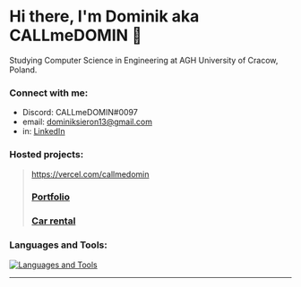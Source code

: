 # Hi there, I'm Dominik aka CALLmeDOMIN 👋
  Studying Computer Science in Engineering at AGH University of Cracow, Poland.
### Connect with me:

- Discord: CALLmeDOMIN#0097
- email: dominiksieron13@gmail.com
- in: [LinkedIn](https://linkedin.com/in/dominiksieron/)

### Hosted projects:
> https://vercel.com/callmedomin
>
> ### [Portfolio](https://dsieron.pl/)
> ### [Car rental](https://carrental.dsieron.pl)
>

### Languages and Tools:

[![Languages and Tools](https://skillicons.dev/icons?i=vscode,html,css,js,ts,react,nodejs,nextjs,tailwind,sass,py,cpp,c,github,git)](https://skillicons.dev)


---
